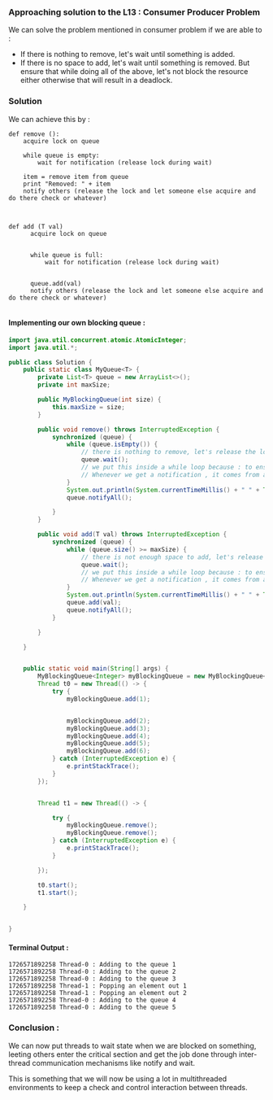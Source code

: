 ### Approaching solution to the L13 :  Consumer Producer Problem
We can solve the problem mentioned in consumer problem if we are able to :
- If there is nothing to remove, let's wait until something is added. 
- If there is no space to add, let's wait until something is removed.
But ensure that while doing all of the above, let's not block the resource either otherwise that will result in a deadlock. 


### Solution 

We can achieve this by :
```
def remove ():
    acquire lock on queue

    while queue is empty:
        wait for notification (release lock during wait)

    item = remove item from queue
    print "Removed: " + item
    notify others (release the lock and let someone else acquire and do there check or whatever)



def add (T val)
      acquire lock on queue


      while queue is full:
          wait for notification (release lock during wait)


      queue.add(val)
      notify others (release the lock and let someone else acquire and do there check or whatever)


```

#### Implementing our own blocking queue :
```java
import java.util.concurrent.atomic.AtomicInteger;
import java.util.*;

public class Solution {
    public static class MyQueue<T> {
        private List<T> queue = new ArrayList<>();
        private int maxSize;

        public MyBlockingQueue(int size) {
            this.maxSize = size;
        }

        public void remove() throws InterruptedException {
            synchronized (queue) {
                while (queue.isEmpty()) {
                    // there is nothing to remove, let's release the lock and let someone else add soMething in it first. I will go into "waiting" state
                    queue.wait();
                    // we put this inside a while loop because : to ensure that whenevEr we get a notification
                    // Whenever we get a notification , it comes from any thread and that too after a while. So we do not know if our check that we did in the while the condition above is even true anymore or not. Hence need to check it again once we get the lock.
                }
                System.out.println(System.currentTimeMillis() + " " + Thread.currentThread().getName() + " : " + "Popping an element out " + queue.remove(0));
                queue.notifyAll();

            }
        }

        public void add(T val) throws InterruptedException {
            synchronized (queue) {
                while (queue.size() >= maxSize) {
                    // there is not enough space to add, let's release the lock and let someone else add soMething in it first. I will go into "waiting" state
                    queue.wait();
                    // we put this inside a while loop because : to ensure that whenevEr we get a notification
                    // Whenever we get a notification , it comes from any thread and that too after a while. So we do not know if our check that we did in the while the condition above is even true anymore or not. Hence need to check it again once we get the lock.
                }
                System.out.println(System.currentTimeMillis() + " " + Thread.currentThread().getName() + " : " + "Adding to the queue " + val);
                queue.add(val);
                queue.notifyAll();
            }

        }

    }


    public static void main(String[] args) {
        MyBlockingQueue<Integer> myBlockingQueue = new MyBlockingQueue<Integer>(3);
        Thread t0 = new Thread(() -> {
            try {
                myBlockingQueue.add(1);


                myBlockingQueue.add(2);
                myBlockingQueue.add(3);
                myBlockingQueue.add(4);
                myBlockingQueue.add(5);
                myBlockingQueue.add(6);
            } catch (InterruptedException e) {
                e.printStackTrace();
            }
        });


        Thread t1 = new Thread(() -> {

            try {
                myBlockingQueue.remove();
                myBlockingQueue.remove();
            } catch (InterruptedException e) {
                e.printStackTrace();
            }

        });

        t0.start();
        t1.start();

    }


}


```


#### Terminal Output :
```
1726571892258 Thread-0 : Adding to the queue 1
1726571892258 Thread-0 : Adding to the queue 2
1726571892258 Thread-0 : Adding to the queue 3
1726571892258 Thread-1 : Popping an element out 1
1726571892258 Thread-1 : Popping an element out 2
1726571892258 Thread-0 : Adding to the queue 4
1726571892258 Thread-0 : Adding to the queue 5

```

### Conclusion : 
We can now put threads to wait state when we are blocked on something, leeting others enter the critical section and get the job done through inter-thread communication mechanisms like notify and wait.

This is something that we will now be using a lot in multithreaded environments to keep a check and control interaction between threads. 









